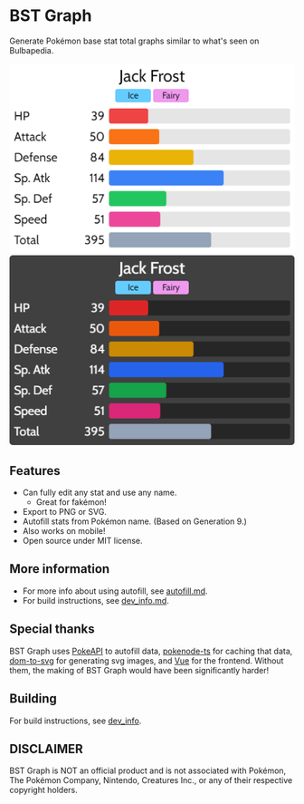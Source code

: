 # BST Graph

Generate Pokémon base stat total graphs similar to what's seen on Bulbapedia.

![Light mode](docs/images/example.png "Light mode")
![Dark mode](docs/images/example_dark.png "Dark mode")

## Features

- Can fully edit any stat and use any name.
    - Great for fakémon!
- Export to PNG or SVG.
- Autofill stats from Pokémon name. (Based on Generation 9.)
- Also works on mobile!
- Open source under MIT license.

## More information

- For more info about using autofill, see [autofill.md](docs/autofill.md).
- For build instructions, see [dev_info.md](docs/dev_info.md).

## Special thanks

BST Graph uses [PokeAPI](https://pokeapi.co/) to autofill data,
[pokenode-ts](https://pokenode-ts.vercel.app/) for caching that data,
[dom-to-svg](https://github.com/felixfbecker/dom-to-svg) for generating svg images,
and [Vue](https://vuejs.org/) for the frontend.
Without them, the making of BST Graph would have been significantly harder!

## Building

For build instructions, see [dev_info](docs/dev_info.md).

## DISCLAIMER

BST Graph is NOT an official product and is not associated with Pokémon,
The Pokémon Company, Nintendo, Creatures Inc.,
or any of their respective copyright holders.
